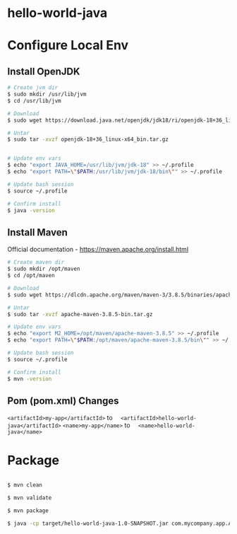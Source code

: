 # hello-world-java

# Configure Local Env

## Install OpenJDK

```bash
# Create jvm dir
$ sudo mkdir /usr/lib/jvm
$ cd /usr/lib/jvm

# Download
$ sudo wget https://download.java.net/openjdk/jdk18/ri/openjdk-18+36_linux-x64_bin.tar.gz

# Untar
$ sudo tar -xvzf openjdk-18+36_linux-x64_bin.tar.gz


# Update env vars
$ echo "export JAVA_HOME=/usr/lib/jvm/jdk-18" >> ~/.profile
$ echo "export PATH=\"$PATH:/usr/lib/jvm/jdk-18/bin\"" >> ~/.profile

# Update bash session
$ source ~/.profile

# Confirm install
$ java -version

```

## Install Maven

Official documentation - https://maven.apache.org/install.html

```bash
# Create maven dir
$ sudo mkdir /opt/maven
$ cd /opt/maven

# Download
$ sudo wget https://dlcdn.apache.org/maven/maven-3/3.8.5/binaries/apache-maven-3.8.5-bin.tar.gz

# Untar
$ sudo tar -xvzf apache-maven-3.8.5-bin.tar.gz

# Update env vars
$ echo "export M2_HOME=/opt/maven/apache-maven-3.8.5" >> ~/.profile
$ echo "export PATH=\"$PATH:/opt/maven/apache-maven-3.8.5/bin\"" >> ~/.profile

# Update bash session
$ source ~/.profile

# Confirm install
$ mvn -version
```

## Pom (pom.xml) Changes

`<artifactId>my-app</artifactId>` to `  <artifactId>hello-world-java</artifactId>`
`<name>my-app</name>` to `  <name>hello-world-java</name>`


# Package

```bash

$ mvn clean

$ mvn validate

$ mvn package

$ java -cp target/hello-world-java-1.0-SNAPSHOT.jar com.mycompany.app.App

```

